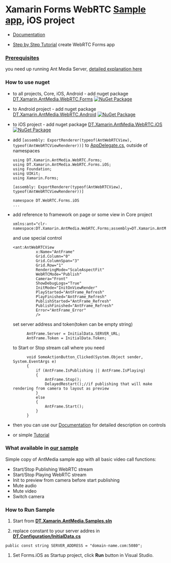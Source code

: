 # Xamarin Forms WebRTC [Sample app](https://github.com/DreamTeamMobile/Xamarin.AntMedia.Samples), iOS project

* [Documentation](https://github.com/DreamTeamMobile/Xamarin.AntMedia.Samples/wiki/Xamarin-Forms-WebRTC)

* [Step by Step Tutorial](https://github.com/DreamTeamMobile/Xamarin.AntMedia.Samples/wiki/Xamarin-Forms-WebRTC-Tutorial) create WebRTC Forms app


### [Prerequisites](https://github.com/DreamTeamMobile/Xamarin.AntMedia.Samples/wiki/Prerequisites)
  you need up running Ant Media Server, [detailed explanation here](https://github.com/DreamTeamMobile/Xamarin.AntMedia.Samples/wiki/Prerequisites)

### How to use nuget

* to all projects, Core, iOS, Android - add nuget package [DT.Xamarin.AntMedia.WebRTC.Forms](https://www.nuget.org/packages/DT.Xamarin.AntMedia.WebRTC.Forms/) [![NuGet Package](https://buildstats.info/nuget/DT.Xamarin.AntMedia.WebRTC.Forms/)](https://www.nuget.org/packages/DT.Xamarin.AntMedia.WebRTC.Forms/)

* to Android project - add nuget package [DT.Xamarin.AntMedia.WebRTC.Android](https://www.nuget.org/packages/DT.Xamarin.AntMedia.WebRTC.Android/) [![NuGet Package](https://buildstats.info/nuget/DT.Xamarin.AntMedia.WebRTC.Android/)](https://www.nuget.org/packages/DT.Xamarin.AntMedia.WebRTC.Android/)

* to iOS project - add nuget package [DT.Xamarin.AntMedia.WebRTC.iOS](https://www.nuget.org/packages/DT.Xamarin.AntMedia.WebRTC.iOS/) [![NuGet Package](https://buildstats.info/nuget/DT.Xamarin.AntMedia.WebRTC.iOS/)](https://www.nuget.org/packages/DT.Xamarin.AntMedia.WebRTC.iOS/)

* add `[assembly: ExportRenderer(typeof(AntWebRTCView), typeof(AntWebRTCViewRenderer))]` to [AppDelegate.cs](https://github.com/DreamTeamMobile/Xamarin.AntMedia.Samples/blob/main/DT.WebRTC.Forms.iOS/AppDelegate.cs), outside of namespaces
  ```
  using DT.Xamarin.AntMedia.WebRTC.Forms;
  using DT.Xamarin.AntMedia.WebRTC.Forms.iOS;
  using Foundation;
  using UIKit;
  using Xamarin.Forms;

  [assembly: ExportRenderer(typeof(AntWebRTCView), typeof(AntWebRTCViewRenderer))]

  namespace DT.WebRTC.Forms.iOS
  ...
  ```
* add reference to framework on page or some view in Core project
  ```xaml
  xmlns:ant="clr-namespace:DT.Xamarin.AntMedia.WebRTC.Forms;assembly=DT.Xamarin.AntMedia.WebRTC.Forms"
  ```
  and use special control
  ```
  <ant:AntWebRTCView
            x:Name="AntFrame"
            Grid.Column="0"
            Grid.ColumnSpan="3"
            Grid.Row="1"
            RenderingMode="ScaleAspectFit"
            WebRTCMode="Publish"
            Camera="Front"
            ShowDebugLogs="True"
            InitMode="InitOnViewRender"
            PlayStarted="AntFrame_Refresh"
            PlayFinished="AntFrame_Refresh"
            PublishStarted="AntFrame_Refresh"
            PublishFinished="AntFrame_Refresh"
            Error="AntFrame_Error"
            />
  ```
  set server address and token(token can be empty string)
  ```
        AntFrame.Server = InitialData.SERVER_URL;
        AntFrame.Token = InitialData.Token;
  ```
  to Start or Stop stream call where you need
  ```
        void SomeActionButton_Clicked(System.Object sender, System.EventArgs e)
        {
            if (AntFrame.IsPublishing || AntFrame.IsPlaying)
            {
                AntFrame.Stop();
                DelayedRestart();//if publishing that will make rendering from camera to layout as preview
            }
            else
            {
                AntFrame.Start();
            }
        }
  ```

* then you can use our [Documentation](https://github.com/DreamTeamMobile/Xamarin.AntMedia.Samples/wiki/Xamarin-Forms-WebRTC) for detailed description on controls
* or simple [Tutorial](https://github.com/DreamTeamMobile/Xamarin.AntMedia.Samples/wiki/Xamarin-Forms-WebRTC-Tutorial)

### What available in [our sample](https://github.com/DreamTeamMobile/Xamarin.AntMedia.Samples)

Simple copy of AntMedia sample app with all basic video call functions:

* Start/Stop Publishing WebRTC stream
* Start/Stop Playing WebRTC stream
* Init to preview from camera before start publishing
* Mute audio
* Mute video
* Switch camera

### How to Run Sample

1. Start from **[DT.Xamarin.AntMedia.Samples.sln](https://github.com/DreamTeamMobile/Xamarin.AntMedia.Samples/blob/main/DT.Xamarin.AntMedia.Samples.sln)**

1. replace constant to your server addres in **[DT.Configuration/InitialData.cs](https://github.com/DreamTeamMobile/Xamarin.AntMedia.Samples/blob/main/DT.Configuration/InitialData.cs)**

```
public const string SERVER_ADDRESS = "domain-name.com:5080";
```

1. Set Forms.iOS as Startup project, click **Run** button in Visual Studio.
